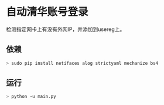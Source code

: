 # 自动清华账号登录

检测指定网卡上有没有外网IP，并添加到usereg上。

## 依赖

```sh
> sudo pip install netifaces alog strictyaml mechanize bs4
```

## 运行

```sh
> python -u main.py
```